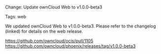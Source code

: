 Change: Update ownCloud Web to v1.0.0-beta3

Tags: web

We updated ownCloud Web to v1.0.0-beta3. Please refer to the changelog (linked) for details on the web release.

https://github.com/owncloud/ocis/pull/1105
https://github.com/owncloud/phoenix/releases/tag/v1.0.0-beta3
